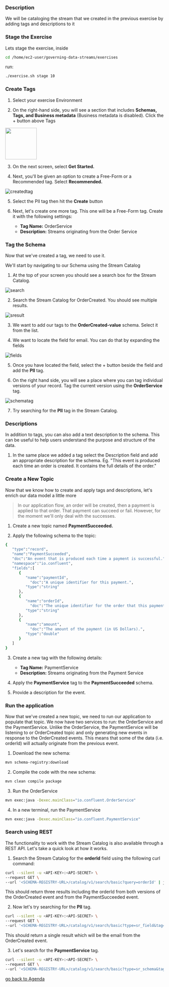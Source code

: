 ### Description

We will be cataloging the stream that we created in the previous exercise by adding tags and descriptions to it

### Stage the Exercise

Lets stage the exercise, inside
```bash
cd /home/ec2-user/governing-data-streams/exercises
```
run:
```bash
./exercise.sh stage 10
```
### Create Tags

1. Select your exercise Environment

2. On the right-hand side, you will see a section that includes **Schemas, Tags, and Business metadata** (Business metadata is disabled). Click the + button above Tags

<img src="https://github.com/jr-marquez/Workshop_Confluent/tree/main/labs/img/tag.png" width="100" height="100">

3. On the next screen, select **Get Started.**

4. Next, you'll be given an option to create a Free-Form or a Recommended tag. Select **Recommended.**

![createdtag](img/createdtag.png)

5. Select the PII tag then hit the **Create** button

6. Next, let's create one more tag. This one will be a Free-Form tag. Create it with the following settings:
    * **Tag Name:** OrderService
    * **Description:** Streams originating from the Order Service

### Tag the Schema

Now that we've created a tag, we need to use it. 

We'll start by navigating to our Schema using the Stream Catalog

1. At the top of your screen you should see a search box for the Stream Catalog. 

![search](img/search.png)

2. Search the Stream Catalog for OrderCreated. You should see multiple results.

![sresult](img/sresult.png)

3. We want to add our tags to the **OrderCreated-value** schema. Select it from the list.

4. We want to locate the field for email. You can do that by expanding the fields

![fields](img/fields.png)

5. Once you have located the field, select the + button beside the field and add the **PII** tag.

6. On the right hand side, you will see a place where you can tag individual versions of your record. Tag the current version using the **OrderService** tag.

![schematag](img/schematag.png)

7. Try searching for the **PII** tag in the Stream Catalog.

### Descriptions

In addition to tags, you can also add a text description to the schema. This can be useful to help users understand the purpose and structure of the data.
1. In the same place we added a tag select the Description field and add an appropriate description for the schema.
Eg. "This event is produced each time an order is created. It contains the full details of the order."

### Create a New Topic

Now that we know how to create and apply tags and descriptions, let's enrich our data model a little more

> In our application flow, an order will be created, then a payment is applied to that order. That payment can succeed or fail. However, for the moment we'll only deal with the successes.

1. Create a new topic named **PaymentSucceeded.**

2. Apply the following schema to the topic:

```bash
{
   "type":"record",
   "name":"PaymentSucceeded",
   "doc":"An event that is produced each time a payment is successful.",
   "namespace":"io.confluent",
   "fields":[
      {
         "name":"paymentId",
     	   "doc":"A unique identifier for this payment.",
         "type":"string"
      },
      {
         "name":"orderId",
    	   "doc":"The unique identifier for the order that this payment is attached to.",
         "type":"string"
      },
      {
         "name":"amount",
    	   "doc":"The amount of the payment (in US Dollars).",
         "type":"double"
      }
   ]
}
```
3. Create a new tag with the following details:
    * **Tag Name:** PaymentService
    * **Description:** Streams originating from the Payment Service

4. Apply the **PaymentService** tag to the **PaymentSucceeded** schema.

5. Provide a description for the event.

### Run the application

Now that we've created a new topic, we need to run our application to populate that topic. We now have two services to run: the OrderService and the PaymentService. Unlike the OrderService, the PaymentService will be listening to or OrderCreated topic and only generating new events in response to the OrderCreated events. This means that some of the data (i.e. orderId) will actually originate from the previous event.

1. Download the new schema:

```bash
mvn schema-registry:download
```
2. Compile the code with the new schema:

```bash
mvn clean compile package
```

3. Run the OrderService

```bash
mvn exec:java -Dexec.mainClass="io.confluent.OrderService"
```

4. In a new terminal, run the PaymentService

```bash
mvn exec:java -Dexec.mainClass="io.confluent.PaymentService"
```

### Search using REST

The functionality to work with the Stream Catalog is also available through a REST API. Let's take a quick look at how it works.

1. Search the Stream Catalog for the **orderId** field using the following curl command:

```bash
curl --silent -u <API-KEY>:<API-SECRET> \
--request GET \
--url '<SCHEMA-REGISTRY-URL>/catalog/v1/search/basic?query=orderId' | jq
```
This should return three results including the orderId from both versions of the OrderCreated event and from the PaymentSucceeded event.

2. Now let's try searching for the **PII** tag.

```bash
curl --silent -u <API-KEY>:<API-SECRET> \
--request GET \
--url '<SCHEMA-REGISTRY-URL>/catalog/v1/search/basic?type=sr_field&tag=PII' | jq
```
This should return a single result which will be the email from the OrderCreated event.

3. Let's search for the **PaymentService** tag.

```bash
curl --silent -u <API-KEY>:<API-SECRET> \
--request GET \
--url '<SCHEMA-REGISTRY-URL>/catalog/v1/search/basic?type=sr_schema&tag=PaymentService' | jq
```



[go back to Agenda](https://github.com/jr-marquez/Workshop_Confluent/blob/main/README.md#confluent-hands-on-workshop)